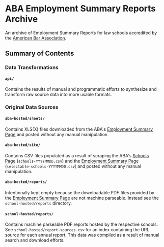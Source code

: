 # ABA Employment Summary Reports Archive

An archive of Employment Summary Reports for law schools accredited by the [American Bar Association](https://www.americanbar.org/).

## Summary of Contents

### Data Transformations

#### `api/`

Contains the results of manual and programmatic efforts to synthesize and transform raw source data into more usable formats.

### Original Data Sources

#### `aba-hosted/sheets/`

Contains XLS(X) files downloaded from the ABA's [Employment Summary Page](http://employmentsummary.abaquestionnaire.org/) and posted without any manual manipulation.

#### `aba-hosted/site/`

Contains CSV files populated as a result of scraping the ABA's [Schools Page](https://www.americanbar.org/groups/legal_education/resources/aba_approved_law_schools/official-guide-to-aba-approved-law-schools.html) (`schools-YYYYMMDD.csv`) and the [Employment Summary Page](http://employmentsummary.abaquestionnaire.org/) (`selectable-schools-YYYYMMDD.csv`) and posted without any manual manipulation.

#### `aba-hosted/reports/`

Intentionally kept empty because the downloadable PDF files provided by the [Employment Summary Page](http://employmentsummary.abaquestionnaire.org/) are not machine parseable. Instead see the `school-hosted/reports` directory.

#### `school-hosted/reports/`

Contains machine parseable PDF reports hosted by the respective schools. See `school-hosted/report-sources.csv` for an index containing the URL source for each annual report. This data was compiled as a result of manual search and download efforts.

